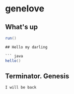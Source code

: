 # genelove

## What's up

``` java
run()

## Hello my darling

``` java
hello()
```

## Terminator. Genesis
`I will be back`